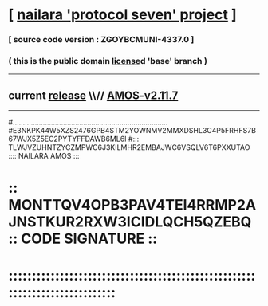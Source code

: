 
# [ [nailara 'protocol seven' project](http://nailara.network/) ]

### [ source code version : ZGOYBCMUNI-4337.0 ]

### ( this is the public domain [license](../license)d 'base' branch )
---
## current [release](https://github.com/nailara-technologies/protocol-7/releases) \\\\// [AMOS-v2.11.7](https://github.com/nailara-technologies/protocol-7/releases/tag/AMOS-v2.11.7)
---

#.............................................................................
#E3NKPK44W5XZS2476GPB4STM2YOWNMV2MMXDSHL3C4P5FRHFS7B67WJX5Z5EC2PYTYFFDAWB6ML6I
#::: TLWJVZUHNTZYCZMPWC6J3KILMHR2EMBAJWC6VSQLV6T6PXXUTAO :::: NAILARA AMOS :::
# :: MONTTQV4OPB3PAV4TEI4RRMP2AJNSTKUR2RXW3ICIDLQCH5QZEBQ :: CODE SIGNATURE ::
# ::::::::::::::::::::::::::::::::::::::::::::::::::::::::::::::::::::::::::::
